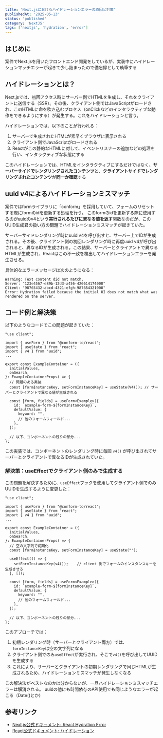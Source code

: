 ```yaml
---
title: 'Next.jsにおけるハイドレーションエラーの原因と対策'
publishedAt: '2025-05-13'
status: 'published'
category: 'NextJS'
tags: ['nextjs', 'hydration', 'error']
---
```


## はじめに

案件でNext.jsを用いたフロントエンド開発をしているが、実装中にハイドレーションマッチエラーが起きて少し詰まったので備忘録として執筆する

## ハイドレーションとは？

Next.jsでは、初回アクセス時にサーバー側でHTMLを生成し、それをクライアントに送信する（SSR）。その後、クライアント側ではJavaScriptがロードされ、このHTMLに命を吹き込むプロセス（onClickなどのインタラクティブな動作をできるようにする）が発生する。これをハイドレーションと言う。

ハイドレーションでは、以下のことが行われる：
1. サーバーで生成されたHTMLが素早くブラウザに表示される
2. クライアント側でJavaScriptがロードされる
3. Reactがこの静的なHTMLに対して、イベントリスナーの追加などの処理を行い、インタラクティブな状態にする

このハイドレーションでは、HTMLをインタラクティブにするだけではなく、**サーバーサイドでレンダリングされたコンテンツ**と、**クライアントサイドでレンダリングされたコンテンツ**が**同一か確認**する

## uuid v4によるハイドレーションミスマッチ

案件ではformライブラリに「conform」を採用していて、フォームのリセットする際にformのidを更新する処理を行う。
このformのidを更新する際に使用するのが[uuid](https://github.com/uuidjs/uuid)のv4という**実行されるたびに異なる値を返す**関数なのだが、このUUID生成君の扱い方の問題でハイドレーションミスマッチが起きていた。

サーバーサイドレンダリング時にuuid v4を呼び出すと、サーバー上でIDが生成される。その後、クライアント側の初回レンダリング時に再度uuid v4が呼び出されると、異なるIDが生成される。この結果、サーバーとクライアントで異なるHTMLが生成され、Reactはこの不一致を検出してハイドレーションエラーを発生させる。

具体的なエラーメッセージは次のようになる：
```text
Warning: Text content did not match.
Server: "123e4567-e89b-12d3-a456-426614174000" 
Client: "98765432-abcd-4321-efgh-987654321000"
Error: Hydration failed because the initial UI does not match what was rendered on the server.
```

## コード例と解決策

以下のようなコードでこの問題が起きていた：

```tsx
"use client";

import { useForm } from "@conform-to/react";
import { useState } from "react";
import { v4 } from "uuid";
...

export const ExampleContainer = ({
  initialValues,
  onSearch,
}: ExampleContainerProps) => {
  // 問題のある実装
  const [formInstanceKey, setFormInstanceKey] = useState(V4()); // サーバーとクライアントで異なる値が生成される
  
  const [form, fields] = useForm<Example>({
    id: `example-form-${formInstanceKey}`,
    defaultValue: {
      keyword: "",
      // 他のフォームフィールド...
    },
  });
  
  // 以下、コンポーネントの残りの部分...
};
```

この実装では、コンポーネントのレンダリング時に毎回 `v4()` が呼び出されてサーバーとクライアントで異なるIDが生成されていた。

### 解決策：useEffectでクライアント側のみで生成する

この問題を解決するために、`useEffect`フックを使用してクライアント側でのみUUIDを生成するように変更した：

```tsx
"use client";

import { useForm } from "@conform-to/react";
import { useState } from "react";
import { v4 } from "uuid";
...

export const ExampleContainer = ({
  initialValues,
  onSearch,
}: ExampleContainerProps) => {
  // 空の文字列で初期化
  const [formInstanceKey, setFormInstanceKey] = useState("");

  useEffect(() => {
    setFormInstanceKey(v4());    // client 側でフォームのインスタンスキーを生成させる
  }, []);

  const [form, fields] = useForm<Example>({
    id: `example-form-${formInstanceKey}`,
    defaultValue: {
      keyword: "",
      // 他のフォームフィールド...
    },
  });
  
  // 以下、コンポーネントの残りの部分...
};
```

このアプローチでは：

1. 初期レンダリング時（サーバーとクライアント両方）では、`formInstanceKey`は空の文字列になる
2. クライアント側でのみ`useEffect`が実行され、そこで`v4()`を呼び出してUUIDを生成する
3. これにより、サーバーとクライアントの初期レンダリングで同じHTMLが生成されるため、ハイドレーションミスマッチが発生しなくなる

この解決法がベストなのかは分からないが、一旦ハイドレーションミスマッチエラーは解消される。
uuidの他にも時間依存のAPI使用でも同じようなエラーが起こる（Date()とか）
## 参考リンク

- [Next.js公式ドキュメント: React Hydration Error](https://nextjs.org/docs/messages/react-hydration-error)
- [React公式ドキュメント: ハイドレーション](https://ja.react.dev/reference/react-dom/client/hydrateRoot)

